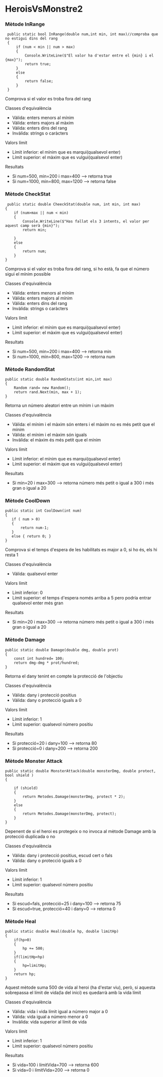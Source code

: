 # HeroisVsMonstre2
### Mètode InRange 
~~~
 public static bool InRange(double num,int min, int max)//comproba que no estigui dins del rang
 {
     if (num < min || num > max)
     {
         Console.WriteLine($"El valor ha d'estar entre el {min} i el {max}");
         return true;
     }
     else
     {
         return false;
     }
 }

~~~
Comprova si el valor es troba fora del rang


Classes d'equivalència
* Vàlida: enters menors al mínim
* Vàlida: enters majors al màxim
* Vàlida: enters dins del rang
* Invàlida: strings o caràcters

Valors límit
* Límit inferior: el mínim que es marqui(qualsevol enter)
* Límit superior: el màxim que es vulgui(qualsevol enter)

Resultats
* Si num=500, min=200 i max=400 --> retorna true
* Si num=1000, min=800, max=1200 --> retorna false

### Mètode CheckStat
~~~
 public static double CheeckStat(double num, int min, int max)
{
    if (num>max || num < min)
    {
        Console.WriteLine($"Has fallat els 3 intents, el valor per aquest camp serà {min}");
        return min;

    }
    else
    {
        return num;
    }
}

~~~
Comprova si el valor es troba fora del rang, si ho està, fa que el número sigui el mínim possible


Classes d'equivalència
* Vàlida: enters menors al mínim
* Vàlida: enters majors al mínim
* Vàlida: enters dins del rang
* Invàlida: strings o caràcters
  
Valors límit
* Límit inferior: el mínim que es marqui(qualsevol enter)
* Límit superior: el màxim que es vulgui(qualsevol enter)

Resultats
* Si num=500, min=200 i max=400 --> retorna min
* Si num=1000, min=800, max=1200 --> retorna num

### Mètode RandomStat
~~~
public static double RandomStats(int min,int max)
{
    Random rand= new Random();
    return rand.Next(min, max + 1);
}

~~~
Retorna un número aleatori entre un mínim i un màxim


Classes d'equivalència
* Vàlida: el mínim i el màxim són enters i el màxim no es més petit que el mínim
* Vàlida: el mínim i el màxim són iguals
* Invàlida: el màxim és més petit que el mínim
  
Valors límit
* Límit inferior: el mínim que es marqui(qualsevol enter)
* Límit superior: el màxim que es vulgui(qualsevol enter)

Resultats
* Si min=20 i max=300 --> retorna número més petit o igual a 300 i més gran o igual a 20

### Mètode CoolDown
~~~
public static int CoolDown(int num)
{
   if ( num > 0)
   {
       return num-1;
   }
   else { return 0; }
}

~~~
Comprova si el temps d'espera de les habilitats es major a 0, si ho és, els hi resta 1


Classes d'equivalència
* Vàlida: qualsevol enter
  
Valors límit
* Límit inferior: 0
* Límit superior: el temps d'espera només arriba a 5 pero podría entrar qualsevol enter més gran

Resultats
* Si min=20 i max=300 --> retorna número més petit o igual a 300 i més gran o igual a 20

### Mètode Damage
~~~
public static double Damage(double dmg, double prot)
{
    const int hundred= 100;
    return dmg-dmg * prot/hundred;
}

~~~
Retorna el dany tenint en compte la protecció de l'objectiu


Classes d'equivalència
* Vàlida: dany i protecció positius
* Vàlida: dany o protecció iguals a 0 
  
Valors límit
* Límit inferior: 1
* Límit superior: qualsevol número positiu

Resultats
* Si protecció=20 i dany=100 --> retorna 80
* Si protecció=0 i dany=200 --> retorna 200

### Mètode Monster Attack
~~~
public static double MonsterAttack(double monsterDmg, double protect, bool shield )
{

    if (shield)
    {          
        return Metodes.Damage(monsterDmg, protect * 2);
    }
    else
    {
        return Metodes.Damage(monsterDmg, protect);
    }
}

~~~
Depenent de si el heroi es protegeix o no invoca al mètode Damage amb la protecció duplicada o no


Classes d'equivalència
* Vàlida: dany i protecció positius, escud cert o fals
* Vàlida: dany o protecció iguals a 0 
  
Valors límit
* Límit inferior: 1
* Límit superior: qualsevol número positiu

Resultats
* Si escud=fals, protecció=25 i dany=100 --> retorna 75
* Si escud=true, protecció=40 i dany=0 --> retorna 0

### Mètode Heal
~~~
public static double Heal(double hp, double limitHp)
{
    if(hp>0)
    {
        hp += 500;
    }
    if(limitHp<hp)
    {
        hp=limitHp;
    }
    return hp;
}

~~~
Aquest mètode suma 500 de vida al heroi (ha d'estar viu), però, si aquesta sobrepassa el límit de vida(la del inici) es quedarrà amb la vida límit


Classes d'equivalència
* Vàlida: vida i vida límit igual a número major a 0
* Vàlida: vida igual a número menor a 0
* Invàlida: vida superior al límit de vida
  
Valors límit
* Límit inferior: 1
* Límit superior: qualsevol número positiu

Resultats
* Si vida=100 i límitVida=700 --> retorna 600
* Si vida=0 i límitVida=200 --> retorna 0

